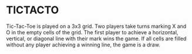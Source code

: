# TICTACTO
Tic-Tac-Toe is played on a 3x3 grid. Two players take turns marking X and O in the empty cells of the grid. The first player to achieve a horizontal, vertical, or diagonal line with their mark wins the game. If all cells are filled without any player achieving a winning line, the game is a draw.
